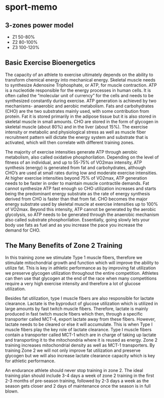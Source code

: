 # sport-memo

## 3-zones power model

- Z1 50-80%
- Z2 80-100%
- Z3 100-120%

## Basic Exercise Bioenergetics

The capacity of an athlete to exercise ultimately depends on the ability to transform chemical energy into mechanical energy. Skeletal muscle needs to synthesize Adenosine Triphosphate, or ATP, for muscle contraction. ATP is a nucleotide responsible for the energy processes in human cells. It is often called the “molecular unit of currency” for the cells and needs to be synthesized constantly during exercise. ATP generation is achieved by two mechanisms- anaerobic and aerobic metabolism. Fats and carbohydrates (CHO) are the two substrates mainly used, with some contribution from protein. Fat it is stored primarily in the adipose tissue but it is also stored in skeletal muscle in small amounts. CHO are stored in the form of glycogen in skeletal muscle (about 80%) and in the liver (about 15%). The exercise intensity or metabolic and physiological stress as well as muscle fiber recruitment pattern will dictate the energy system and substrate that is activated, which will then correlate with different training zones.  
 
The majority of exercise intensities generate ATP through aerobic metabolism, also called oxidative phosphorilation. Depending on the level of fitness of an individual, and up to 55-75% of VO2max intensity, ATP synthesis (energy) is generated from fat and carbohydrates, although CHO’s are used at small rates during low and moderate exercise intensities. At higher exercise intensities beyond 75% of VO2max, ATP generation needs to be faster in order to maintain muscle contractile demands. Fat cannot synthesize ATP fast enough so CHO utilization increases and starts being the predominant energy substrate as the rate of energy synthesis derived from CHO is faster than that from fat. CHO becomes the major energy substrate used by skeletal muscle at exercise intensities up to 100% of VO2max. Beyond this intensity, ATP cannot be generated by the aerobic glycolysis, so ATP needs to be generated through the anaerobic mechanism also called substrate phosphorilation. Essentially, going slowly lets your body use fats as fuel and as you increase the pace you increase the demand for CHO.

## The Many Benefits of Zone 2 Training

In this training zone we stimulate Type 1 muscle fibers, therefore we stimulate mitochondrial growth and function which will improve the ability to utilize fat. This is key in athletic performance as by improving fat utilization we preserve glycogen utilization throughout the entire competition. Athletes can then use that glycogen at the end of the race when many competitions require a very high exercise intensity and therefore a lot of glucose utilization.  

Besides fat utilization, type I muscle fibers are also responsible for lactate clearance. Lactate is the byproduct of glucose utilization which is utilized in large amounts by fast twitch muscle fibers. Therefore, lactate is mainly produced in fast twitch muscle fibers which then, through a specific transporter called MCT-4, export lactate away from these fibers. However, lactate needs to be cleared or else it will accumulate. This is when Type I muscle fibers play the key role of lactate clearance. Type I muscle fibers contain a transporter called MCT-1 which are in charge of taking up lactate and transporting it to the mitochondria where it is reused as energy. Zone 2 training increases mitochondrial density as well as MCT-1 transporters. By training Zone 2 we will not only improve fat utilization and preserve glycogen but we will also increase lactate clearance capacity which is key for athletic performance.  

An endurance athlete should never stop training in zone 2. The ideal training plan should include 3-4 days a week of zone 2 training in the first 2-3 months of pre-season training, followed by 2-3 days a week as the season gets closer and 2 days of maintenance once the season is in full blown.

